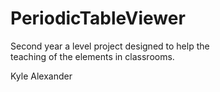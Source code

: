 PeriodicTableViewer
===================

Second year a level project designed to help the  
teaching of the elements in classrooms.

Kyle Alexander
